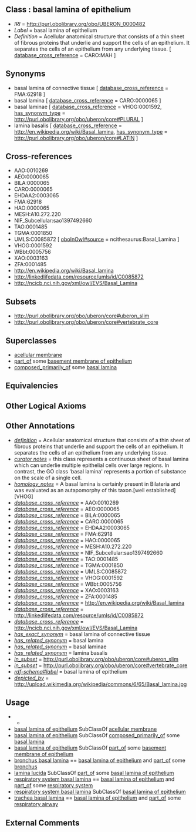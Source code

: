 
## Class : basal lamina of epithelium

 * *IRI* = http://purl.obolibrary.org/obo/UBERON_0000482
 * *Label* = basal lamina of epithelium
 * *Definition* = Acellular anatomical structure that consists of a thin sheet of fibrous proteins that underlie and support the cells of an epithelium. It separates the cells of an epithelium from any underlying tissue. [ [database_cross_reference](../../ef/oboInOwl#hasDbXref.md) = CARO:MAH ]

## Synonyms

 * basal lamina of connective tissue [ [database_cross_reference](../../ef/oboInOwl#hasDbXref.md) = FMA:62918 ]
 * basal lamina [ [database_cross_reference](../../ef/oboInOwl#hasDbXref.md) = CARO:0000065 ]
 * basal laminae [ [database_cross_reference](../../ef/oboInOwl#hasDbXref.md) = VHOG:0001592, [has_synonym_type](../../pe/oboInOwl#hasSynonymType.md) = http://purl.obolibrary.org/obo/uberon/core#PLURAL ]
 * lamina basalis [ [database_cross_reference](../../ef/oboInOwl#hasDbXref.md) = http://en.wikipedia.org/wiki/Basal_lamina, [has_synonym_type](../../pe/oboInOwl#hasSynonymType.md) = http://purl.obolibrary.org/obo/uberon/core#LATIN ]

## Cross-references

 * AAO:0010269
 * AEO:0000065
 * BILA:0000065
 * CARO:0000065
 * EHDAA2:0003065
 * FMA:62918
 * HAO:0000065
 * MESH:A10.272.220
 * NIF_Subcellular:sao1397492660
 * TAO:0001485
 * TGMA:0001850
 * UMLS:C0085872 [ [oboInOwl#source](../../ce/oboInOwl#source.md) = ncithesaurus:Basal_Lamina ]
 * VHOG:0001592
 * WBbt:0005756
 * XAO:0003163
 * ZFA:0001485
 * http://en.wikipedia.org/wiki/Basal_lamina
 * http://linkedlifedata.com/resource/umls/id/C0085872
 * http://ncicb.nci.nih.gov/xml/owl/EVS/Basal_Lamina

## Subsets

 * http://purl.obolibrary.org/obo/uberon/core#uberon_slim
 * http://purl.obolibrary.org/obo/uberon/core#vertebrate_core

## Superclasses

 * [acellular membrane](../../UBERON/64/UBERON_0005764.md)
 * [part_of](../../BFO/50/BFO_0000050.md) some [basement membrane of epithelium](../../UBERON/69/UBERON_0005769.md)
 * [composed_primarily_of](../../RO/73/RO_0002473.md) some [basal lamina](../../GO/05/GO_0005605.md)

## Equivalencies


## Other Logical Axioms


## Other Annotations

 * *[definition](../../IAO/15/IAO_0000115.md)* = Acellular anatomical structure that consists of a thin sheet of fibrous proteins that underlie and support the cells of an epithelium. It separates the cells of an epithelium from any underlying tissue.
 * *[curator notes](../../IAO/32/IAO_0000232.md)* = this class represents a continuous sheet of basal lamina which can underlie multiple epithelial cells over large regions. In contrast, the GO class 'basal lamina' represents a portion of substance on the scale of a single cell.
 * *[homology_notes](../../UBPROP/03/UBPROP_0000003.md)* = A basal lamina is certainly present in Bilateria and was evaluated as an autapomorphy of this taxon.[well established][VHOG]
 * *[database_cross_reference](../../ef/oboInOwl#hasDbXref.md)* = AAO:0010269
 * *[database_cross_reference](../../ef/oboInOwl#hasDbXref.md)* = AEO:0000065
 * *[database_cross_reference](../../ef/oboInOwl#hasDbXref.md)* = BILA:0000065
 * *[database_cross_reference](../../ef/oboInOwl#hasDbXref.md)* = CARO:0000065
 * *[database_cross_reference](../../ef/oboInOwl#hasDbXref.md)* = EHDAA2:0003065
 * *[database_cross_reference](../../ef/oboInOwl#hasDbXref.md)* = FMA:62918
 * *[database_cross_reference](../../ef/oboInOwl#hasDbXref.md)* = HAO:0000065
 * *[database_cross_reference](../../ef/oboInOwl#hasDbXref.md)* = MESH:A10.272.220
 * *[database_cross_reference](../../ef/oboInOwl#hasDbXref.md)* = NIF_Subcellular:sao1397492660
 * *[database_cross_reference](../../ef/oboInOwl#hasDbXref.md)* = TAO:0001485
 * *[database_cross_reference](../../ef/oboInOwl#hasDbXref.md)* = TGMA:0001850
 * *[database_cross_reference](../../ef/oboInOwl#hasDbXref.md)* = UMLS:C0085872
 * *[database_cross_reference](../../ef/oboInOwl#hasDbXref.md)* = VHOG:0001592
 * *[database_cross_reference](../../ef/oboInOwl#hasDbXref.md)* = WBbt:0005756
 * *[database_cross_reference](../../ef/oboInOwl#hasDbXref.md)* = XAO:0003163
 * *[database_cross_reference](../../ef/oboInOwl#hasDbXref.md)* = ZFA:0001485
 * *[database_cross_reference](../../ef/oboInOwl#hasDbXref.md)* = http://en.wikipedia.org/wiki/Basal_lamina
 * *[database_cross_reference](../../ef/oboInOwl#hasDbXref.md)* = http://linkedlifedata.com/resource/umls/id/C0085872
 * *[database_cross_reference](../../ef/oboInOwl#hasDbXref.md)* = http://ncicb.nci.nih.gov/xml/owl/EVS/Basal_Lamina
 * *[has_exact_synonym](../../ym/oboInOwl#hasExactSynonym.md)* = basal lamina of connective tissue
 * *[has_related_synonym](../../ym/oboInOwl#hasRelatedSynonym.md)* = basal lamina
 * *[has_related_synonym](../../ym/oboInOwl#hasRelatedSynonym.md)* = basal laminae
 * *[has_related_synonym](../../ym/oboInOwl#hasRelatedSynonym.md)* = lamina basalis
 * *[in_subset](../../et/oboInOwl#inSubset.md)* = http://purl.obolibrary.org/obo/uberon/core#uberon_slim
 * *[in_subset](../../et/oboInOwl#inSubset.md)* = http://purl.obolibrary.org/obo/uberon/core#vertebrate_core
 * *[rdf-schema#label](../../el/rdf-schema#label.md)* = basal lamina of epithelium
 * *[depicted_by](../../depicted/by/depicted_by.md)* = http://upload.wikimedia.org/wikipedia/commons/6/65/Basal_lamina.jpg

## Usage

 * -
 * [basal lamina of epithelium](../../UBERON/82/UBERON_0000482.md) SubClassOf [acellular membrane](../../UBERON/64/UBERON_0005764.md)
 * [basal lamina of epithelium](../../UBERON/82/UBERON_0000482.md) SubClassOf [composed_primarily_of](../../RO/73/RO_0002473.md) some [basal lamina](../../GO/05/GO_0005605.md)
 * [basal lamina of epithelium](../../UBERON/82/UBERON_0000482.md) SubClassOf [part_of](../../BFO/50/BFO_0000050.md) some [basement membrane of epithelium](../../UBERON/69/UBERON_0005769.md)
 * [bronchus basal lamina](../../UBERON/00/UBERON_0004800.md) == [basal lamina of epithelium](../../UBERON/82/UBERON_0000482.md) and [part_of](../../BFO/50/BFO_0000050.md) some [bronchus](../../UBERON/85/UBERON_0002185.md)
 * [lamina lucida](../../UBERON/14/UBERON_0016914.md) SubClassOf [part_of](../../BFO/50/BFO_0000050.md) some [basal lamina of epithelium](../../UBERON/82/UBERON_0000482.md)
 * [respiratory system basal lamina](../../UBERON/98/UBERON_0004798.md) == [basal lamina of epithelium](../../UBERON/82/UBERON_0000482.md) and [part_of](../../BFO/50/BFO_0000050.md) some [respiratory system](../../UBERON/04/UBERON_0001004.md)
 * [respiratory system basal lamina](../../UBERON/98/UBERON_0004798.md) SubClassOf [basal lamina of epithelium](../../UBERON/82/UBERON_0000482.md)
 * [trachea basal lamina](../../UBERON/99/UBERON_0004799.md) == [basal lamina of epithelium](../../UBERON/82/UBERON_0000482.md) and [part_of](../../BFO/50/BFO_0000050.md) some [respiratory airway](../../UBERON/05/UBERON_0001005.md)

## External Comments

